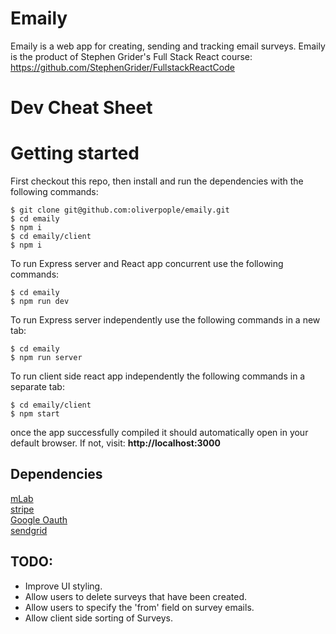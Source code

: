 # Emaily

Emaily is a web app for creating, sending and tracking email surveys. Emaily is the product of Stephen Grider's Full Stack React course: https://github.com/StephenGrider/FullstackReactCode

# Dev Cheat Sheet

# Getting started

First checkout this repo, then install and run the dependencies with the following commands:

```
$ git clone git@github.com:oliverpople/emaily.git
$ cd emaily
$ npm i
$ cd emaily/client
$ npm i
```

To run Express server and React app concurrent use the following commands:

```
$ cd emaily
$ npm run dev
```

To run Express server independently use the following commands in a new tab:

```
$ cd emaily
$ npm run server
```

To run client side react app independently the following commands in a separate tab:

```
$ cd emaily/client
$ npm start
```

once the app successfully compiled it should automatically open in your default browser. If not, visit: **http://localhost:3000**

## Dependencies

[mLab](https://docs.mlab.com/)  
[stripe](https://stripe.com/docs/api)  
[Google Oauth](https://developers.google.com/api-client-library/javascript/features/authentication)  
[sendgrid](https://sendgrid.com/docs/for-developers/sending-email/api-getting-started/)  

## TODO:

- Improve UI styling.
- Allow users to delete surveys that have been created.
- Allow users to specify the 'from' field on survey emails.
- Allow client side sorting of Surveys.
